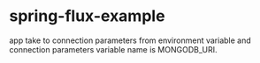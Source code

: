 # spring-flux-example

app take to connection parameters from  environment variable and connection parameters variable name is MONGODB_URI.
